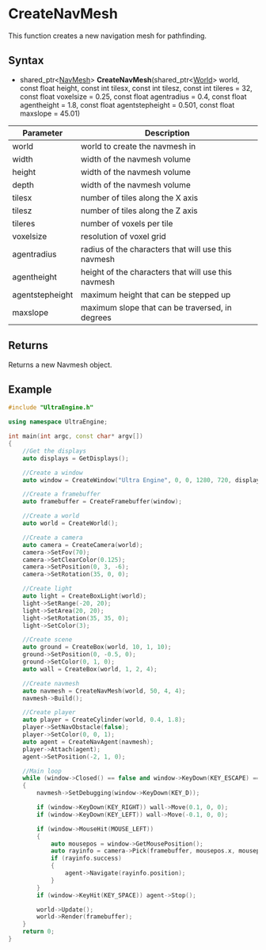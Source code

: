 # CreateNavMesh

This function creates a new navigation mesh for pathfinding.

## Syntax

- shared_ptr<[NavMesh](NavMesh.md)\> **CreateNavMesh**(shared_ptr<[World](World.md)\> world, const float height, const int tilesx, const int tilesz, const int tileres = 32, const float voxelsize = 0.25, const float agentradius = 0.4, const float agentheight = 1.8, const float agentstepheight = 0.501, const float maxslope = 45.01)

| Parameter | Description |
| --- | --- |
| world | world to create the navmesh in |
| width | width of the navmesh volume |
| height | width of the navmesh volume |
| depth | width of the navmesh volume |
| tilesx | number of tiles along the X axis |
| tilesz | number of tiles along the Z axis |
| tileres | number of voxels per tile |
| voxelsize | resolution of voxel grid |
| agentradius | radius of the characters that will use this navmesh |
| agentheight | height of the characters that will use this navmesh |
| agentstepheight | maximum height that can be stepped up |
| maxslope | maximum slope that can be traversed, in degrees |

## Returns

Returns a new Navmesh object.

## Example

```c++
#include "UltraEngine.h"

using namespace UltraEngine;

int main(int argc, const char* argv[])
{
    //Get the displays
    auto displays = GetDisplays();

    //Create a window
    auto window = CreateWindow("Ultra Engine", 0, 0, 1280, 720, displays[0], WINDOW_CENTER | WINDOW_TITLEBAR);

    //Create a framebuffer
    auto framebuffer = CreateFramebuffer(window);

    //Create a world
    auto world = CreateWorld();

    //Create a camera    
    auto camera = CreateCamera(world);
    camera->SetFov(70);
    camera->SetClearColor(0.125);
    camera->SetPosition(0, 3, -6);
    camera->SetRotation(35, 0, 0);

    //Create light
    auto light = CreateBoxLight(world);
    light->SetRange(-20, 20);
    light->SetArea(20, 20);
    light->SetRotation(35, 35, 0);
    light->SetColor(3);

    //Create scene
    auto ground = CreateBox(world, 10, 1, 10);
    ground->SetPosition(0, -0.5, 0);
    ground->SetColor(0, 1, 0);
    auto wall = CreateBox(world, 1, 2, 4);

    //Create navmesh
    auto navmesh = CreateNavMesh(world, 50, 4, 4);
    navmesh->Build();

    //Create player
    auto player = CreateCylinder(world, 0.4, 1.8);
    player->SetNavObstacle(false);
    player->SetColor(0, 0, 1);
    auto agent = CreateNavAgent(navmesh);
    player->Attach(agent);
    agent->SetPosition(-2, 1, 0);

    //Main loop
    while (window->Closed() == false and window->KeyDown(KEY_ESCAPE) == false)
    {
        navmesh->SetDebugging(window->KeyDown(KEY_D));

        if (window->KeyDown(KEY_RIGHT)) wall->Move(0.1, 0, 0);
        if (window->KeyDown(KEY_LEFT)) wall->Move(-0.1, 0, 0);

        if (window->MouseHit(MOUSE_LEFT))
        {
            auto mousepos = window->GetMousePosition();
            auto rayinfo = camera->Pick(framebuffer, mousepos.x, mousepos.y);
            if (rayinfo.success)
            {
                agent->Navigate(rayinfo.position);
            }
        }
        if (window->KeyHit(KEY_SPACE)) agent->Stop();

        world->Update();
        world->Render(framebuffer);
    }
    return 0;
}
```
